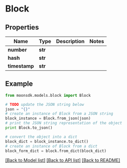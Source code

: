 # Block


## Properties

Name | Type | Description | Notes
------------ | ------------- | ------------- | -------------
**number** | **str** |  | 
**hash** | **str** |  | 
**timestamp** | **str** |  | 

## Example

```python
from moonsdk.models.block import Block

# TODO update the JSON string below
json = "{}"
# create an instance of Block from a JSON string
block_instance = Block.from_json(json)
# print the JSON string representation of the object
print Block.to_json()

# convert the object into a dict
block_dict = block_instance.to_dict()
# create an instance of Block from a dict
block_form_dict = block.from_dict(block_dict)
```
[[Back to Model list]](../README.md#documentation-for-models) [[Back to API list]](../README.md#documentation-for-api-endpoints) [[Back to README]](../README.md)


